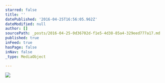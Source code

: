 ```yaml
---
starred: false
title: ''
datePublished: '2016-04-25T16:56:05.962Z'
dateModified: null
author: []
sourcePath: _posts/2016-04-25-0d36702d-f1e5-4d38-85a4-329eed777a17.md
published: true
inFeed: true
hasPage: false
inNav: false
_type: MediaObject

---
```

![](https://the-grid-user-content.s3-us-west-2.amazonaws.com/2010ebc4-ed9c-4d46-9394-5ae68d028b88.jpg)